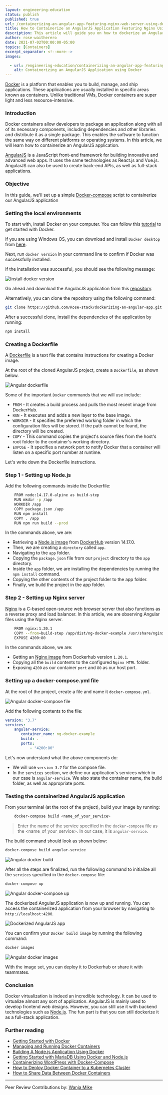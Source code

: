 ```yaml
---
layout: engineering-education
status: publish
published: true
url: /containerizing-an-angular-app-featuring-nginx-web-server-using-docker/
title: How to Containerize an AngularJS Application Featuring Nginx Using Docker Containers
description: This article will guide you on how to dockerize an AngularJS application and Nginx web server using Docker compose. This technique allows the app to run the same way on different platforms.
author: rose-waitherero
date: 2021-07-02T00:00:00-05:00
topics: [Containers]
excerpt_separator: <!--more-->
images:

  - url: /engineering-education/containerizing-an-angular-app-featuring-nginx-web-server-using-docker/hero.png
    alt: Containerizing an AngularJS Application using Docker
---
```

[Docker](https://www.docker.com/) is a platform that enables you to build, manage, and ship applications. These applications are usually installed in specific areas known as containers. Unlike traditional VMs, Docker containers are super light and less resource-intensive. 
<!--more-->
### Introduction
Docker containers allow developers to package an application along with all of its necessary components, including dependencies and other libraries and distribute it as a single package. This enables the software to function the same way on different platforms or operating systems. In this article, we will learn how to containerize an AngularJS application.

[AngularJS](https://angular.io/) is a JavaScript front-end framework for building innovative and advanced web apps. It uses the same technologies as React.js and Vue.js. AngularJS can also be used to create back-end APIs, as well as full-stack applications.

### Objective
In this guide, we'll set up a simple [Docker-compose](https://docs.docker.com/compose/) script to containerize our AngularJS application

### Setting the local environments
To start with, install Docker on your computer. You can follow this [tutorial](https://www.section.io/engineering-education/getting-started-with-docker/) to get started with Docker.

If you are using Windows OS, you can download and install `Docker desktop` from [here](https://www.docker.com/products/docker-desktop). 

Next, run `docker version` in your command line to confirm if Docker was successfully installed. 

If the installation was successful, you should see the following message:

![Install docker version](/engineering-education/containerizing-an-angular-app-featuring-nginx-web-server-using-docker/docker-version.png)

Go ahead and download the AngularJS application from this [repository](https://github.com/Rose-stack/dockerizing-an-angular-app). 

Alternatively, you can clone the repository using the following command:

```bash
git clone https://github.com/Rose-stack/dockerizing-an-angular-app.git
```

After a successful clone, install the dependencies of the application by running:

```bash
npm install
```

### Creating a Dockerfile
A [Dockerfile](https://docs.docker.com/engine/reference/builder/) is a text file that contains instructions for creating a Docker image. 

At the root of the cloned AngularJS project, create a `Dockerfile`, as shown below.

![Angular dockerfile](/engineering-education/containerizing-an-angular-app-featuring-nginx-web-server-using-docker/dockerfile.png)

Some of the important `Docker` commands that we will use include:
- `FROM` - It creates a build process and pulls the most recent image from DockerHub.
- `RUN` - It executes and adds a new layer to the base image.
- `WORKDIR` - It specifies the preferred working folder in which the configuration files will be stored. If the path cannot be found, the directory will be created.
- `COPY` - This command copies the project's source files from the host's root folder to the container's working directory.
- `EXPOSE` - It specifies a network port to notify Docker that a container will listen on a specific port number at runtime.

Let's write down the Dockerfile instructions.

### Step 1 - Setting up Node.js
Add the following commands inside the Dockerfile:

```bash
    FROM node:14.17.0-alpine as build-step
    RUN mkdir -p /app
    WORKDIR /app
    COPY package.json /app
    RUN npm install
    COPY . /app
    RUN npm run build --prod
```

In the commands above, we are:
- Retrieving a [Node.js image](https://hub.docker.com/_/node) from [DockerHub](https://hub.docker.com) version 14.17.0.
- Then, we are creating a `directory` called `app`.
- Navigating to the `app` folder.
- Copying the `package.json` file from our `project` directory to the `app` directory.
- Inside the `app` folder, we are installing the dependencies by running the `npm install` command.
- Copying the other contents of the project folder to the app folder.
- Finally, we build the project in the app folder.

### Step 2 - Setting up Nginx server
[Nginx](https://nginx.org/) is a C-based open-source web browser server that also functions as a reverse proxy and load balancer. In this article, we are observing Angular files using the Nginx server.

```bash
    FROM nginx:1.20.1
    COPY --from=build-step /app/dist/ng-docker-example /usr/share/nginx/html
    EXPOSE 4200:80
```

In the commands above, we are:
- Getting an [Nginx image](https://hub.docker.com/_/nginx) from Dockerhub version `1.20.1`.
- Copying all the `build` contents to the configured `Nginx HTML` folder.
- Exposing `4200` as our container `port` and `80` as our host port.

### Setting up a docker-compose.yml file

At the root of the project, create a file and name it `docker-compose.yml`.

![Angular docker-compose file](/engineering-education/containerizing-an-angular-app-featuring-nginx-web-server-using-docker/docker-compose.png)

Add the following contents to the file:

```yml
version: "3.7"
services:
    angular-service:
       container_name: ng-docker-example
       build: .
       ports:
           - "4200:80"
```

Let's now understand what the above components do:

- We will use `version 3.7` for the compose file.
- In the `services` section, we define our application's services which in our case is `angular-service`. We also state the container name, the build folder, as well as appropriate ports.

### Testing the containerized AngularJS application
From your terminal (at the root of the project), build your image by running:

```bash
    docker-compose build <name_of_your_service>
```

> Enter the name of the service specified in the `docker-compose` file as the <name_of_your_service>. In our case, it is `angular-service`.

The build command should look as shown below:

```bash
docker-compose build angular-service
```

![Angular docker build](/engineering-education/containerizing-an-angular-app-featuring-nginx-web-server-using-docker/docker-build.png)

After all the steps are finalized, run the following command to initialize all the `services` specified in the `docker-compose` file:

```bash
docker-compose up
```

![Angular docker-compose up](/engineering-education/containerizing-an-angular-app-featuring-nginx-web-server-using-docker/docker-compose-up.png)

The dockerized AngularJS application is now up and running. You can access the containerized application from your browser by navigating to `http://localhost:4200`.

![Dockerized AngularJS app](/engineering-education/containerizing-an-angular-app-featuring-nginx-web-server-using-docker/dockerized-angular-app.png)

You can confirm your `Docker build image` by running the following command:

```bash
docker images
```

![Angular docker images](/engineering-education/containerizing-an-angular-app-featuring-nginx-web-server-using-docker/docker-images.png)

With the image set, you can deploy it to Dockerhub or share it with teammates.

### Conclusion
Docker virtualization is indeed an incredible technology. It can be used to virtualize almost any sort of application. AngularJS is mainly used to develop frontend web designs. However, you can still use it with backend technologies such as [Node.js](https://www.section.io/engineering-education/building-a-nodejs-application-using-docker/). The fun part is that you can still dockerize it as a full-stack application. 

### Further reading
- [Getting Started with Docker](/getting-started-with-docker/)
- [Managing and Running Docker Containers](/running-and-managing-docker/)
- [Building A Node.js Application Using Docker](/building-a-nodejs-application-using-docker/)
- [Getting Started with MariaDB Using Docker and Node.js](/getting-started-with-mariadb-using-docker-and-nodejs/)
- [Containerizing WordPress with Docker-Compose](/docker-wordpress-containerizing-wordpress-with-docker-compose/)
- [How to Deploy Docker Container to a Kubernetes Cluster](/deploy-docker-container-to-kubernetes-cluster/)
- [How to Share Data Between Docker Containers](/sharing-data-between-docker-containers/)

---
Peer Review Contributions by: [Wanja Mike](/engineering-education/content/authors/michael-barasa/)